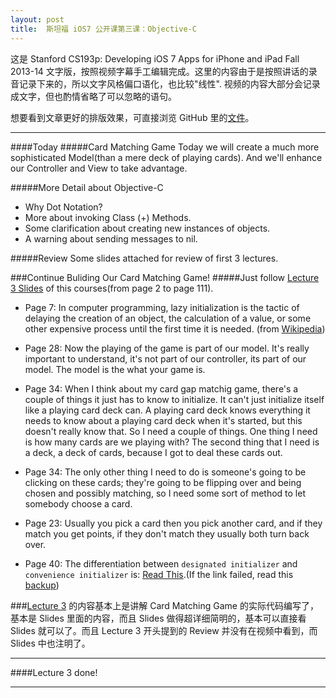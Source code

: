 ```yaml
---
layout: post
title:  斯坦福 iOS7 公开课第三课：Objective-C
---
```


这是 Stanford CS193p: Developing iOS 7 Apps for iPhone and iPad Fall 2013-14 文字版，按照视频字幕手工编辑完成。这里的内容由于是按照讲话的录音记录下来的，所以文字风格偏口语化，也比较"线性". 视频的内容大部分会记录成文字，但也酌情省略了可以忽略的语句。

想要看到文章更好的排版效果，可直接浏览 GitHub 里的[文件](https://github.com/JeOam/jeoam.github.io/blob/master/_posts/2014-02-18-Lecture-3-Objective-C.md)。

---

####Today
#####Card Matching Game
Today we will create a much more sophisticated Model(than a mere deck of playing cards).
And we'll enhance our Controller and View to take advantage.

#####More Detail about Objective-C

* Why Dot Notation?
* More about invoking Class (+) Methods.
* Some clarification about creating new instances of objects.
* A warning about sending messages to nil.

#####Review
Some slides attached for review of first 3 lectures.

###Continue Buliding Our Card Matching Game!
#####Just follow [Lecture 3 Slides](https://raw.github.com/JeOam/jeoam.github.io/master/images/Lecture-3-Slides.pdf) of this courses(from page 2 to page 111).

* Page 7: In computer programming, lazy initialization is the tactic of delaying the creation of an object, the calculation of a value, or some other expensive process until the first time it is needed. (from [Wikipedia](http://en.wikipedia.org/wiki/Lazy_initialization))

* Page 28: Now the playing of the game is part of our model. It's really important to understand, it's not part of our controller, its part of our model. The model is the what your game is.

* Page 34: When I think about my card gap matchig game, there's a couple of things it just has to know to initialize. It can't just initialize itself like a playing card deck can. A playing card deck knows everything it needs to know about a playing card deck when it's started, but this doesn't really know that. So I need a couple of things. One thing I need is how many cards are we playing with? The second thing that I need is a deck, a deck of cards, because I got to deal these cards out. 

* Page 34: The only other thing I need to do is someone's going to be clicking on these cards; they're going to be flipping over and being chosen and possibly matching, so I need some sort of method to let somebody choose a card.

* Page 23: Usually you pick a card then you pick another card, and if they match you get points, if they don't match they usually both turn back over.

* Page 40: The differentiation between `designated initializer` and `convenience initializer` is: [Read This](https://developer.apple.com/library/ios/documentation/general/conceptual/devpedia-cocoacore/MultipleInitializers.html).(If the link failed, read this [backup](https://gist.github.com/JeOam/9116926))

###[Lecture 3](https://raw.github.com/JeOam/jeoam.github.io/master/images/Lecture-3-Slides.pdf) 的内容基本上是讲解 Card Matching Game 的实际代码编写了，基本是 Slides 里面的内容，而且 Slides 做得超详细简明的，基本可以直接看 Slides 就可以了。而且 Lecture 3 开头提到的 Review 并没有在视频中看到，而 Slides 中也注明了。

---

####Lecture 3 done! 

---

